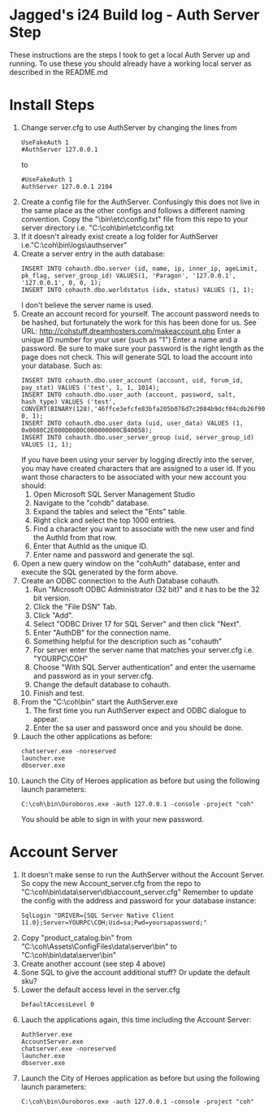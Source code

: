 # Jagged's i24 Build log - Auth Server Step
These instructions are the steps I took to get a local Auth Server up and running. To use these you should already have a working local server as described in the README.md

# Install Steps
1. Change server.cfg to use AuthServer by changing the lines from
   ```
   UseFakeAuth 1
   #AuthServer 127.0.0.1
   ```
   to
   ```
   #UseFakeAuth 1
   AuthServer 127.0.0.1 2104
   ```
2. Create a config file for the AuthServer. 
   Confusingly this does not live in the same place as the other configs and follows a different naming convention.
   Copy the "\bin\etc\config.txt" file from this repo to your server directory i.e. "C:\coh\bin\etc\config.txt
3. If it doesn't already exist create a log folder for AuthServer i.e."C:\coh\bin\logs\authserver"
4. Create a server entry in the auth database:
   ```
   INSERT INTO cohauth.dbo.server (id, name, ip, inner_ip, ageLimit, pk_flag, server_group_id) VALUES(1, 'Paragon', '127.0.0.1', '127.0.0.1', 0, 0, 1);
   INSERT INTO cohauth.dbo.worldstatus (idx, status) VALUES (1, 1);
   ```
   I don't believe the server name is used.
5. Create an account record for yourself.
   The account password needs to be hashed, but fortunately the work for this has been done for us.
   See URL: http://cohstuff.dreamhosters.com/makeaccount.php
   Enter a unique ID number for your user (such as "1")
   Enter a name and a password. Be sure to make sure your password is the right length as the page does not check.
   This will generate SQL to load the account into your database. Such as:
   ```
   INSERT INTO cohauth.dbo.user_account (account, uid, forum_id, pay_stat) VALUES ('test', 1, 1, 1014);
   INSERT INTO cohauth.dbo.user_auth (account, password, salt, hash_type) VALUES ('test', CONVERT(BINARY(128),'46ffce3efcfe83bfa205b076d7c2084b9dcf04cdb26f9019103cde29779d26a85216b2c0f43ba1a8fb9b7fa22f05a949bf4edc314af27629e8fc23014e77a24d'), 0, 1);
   INSERT INTO cohauth.dbo.user_data (uid, user_data) VALUES (1, 0x0080C2E000D00B0C000000000CB40058);
   INSERT INTO cohauth.dbo.user_server_group (uid, server_group_id) VALUES (1, 1);
   ```
   If you have been using your server by logging directly into the server, you may have created characters that are assigned to a user id. If you want those characters to be associated with your new account you should:
   1. Open Microsoft SQL Server Management Studio
   2. Navigate to the "cohdb" database.
   3. Expand the tables and select the "Ents" table.
   4. Right click and select the top 1000 entries.
   5. Find a character you want to associate with the new user and find the AuthId from that row.
   6. Enter that AuthId as the unique ID.
   7. Enter name and password and generate the sql.
6. Open a new query window on the "cohAuth" database, enter and execute the SQL generated by the form above.
7. Create an ODBC connection to the Auth Database cohauth.
   1. Run "Microsoft ODBC Administrator (32 bit)" and it has to be the 32 bit version.
   2. Click the "File DSN" Tab.
   3. Click "Add".
   4. Select "ODBC Driver 17 for SQL Server" and then click "Next".
   5. Enter "AuthDB" for the connection name.
   6. Something helpful for the description such as "cohauth"
   7. For server enter the server name that matches your server.cfg i.e. "YOURPC\COH"
   8. Choose "With SQL Server authentication" and enter the username and password as in your server.cfg.
   9. Change the default database to cohauth.
   10. Finish and test.
9. From the "C:\coh\bin" start the AuthServer.exe
   1. The first time you run AuthServer expect and ODBC dialogue to appear. 
   2. Enter the sa user and password once and you should be done.
10. Lauch the other applications as before:
    ```
    chatserver.exe -noreserved 
    launcher.exe
    dbserver.exe
    ```
11. Launch the City of Heroes application as before but using the following launch parameters:
    ```
    C:\coh\bin\Ouroboros.exe -auth 127.0.0.1 -console -project "coh"
    ```
    You should be able to sign in with your new password.
   
# Account Server
1. It doesn't make sense to run the AuthServer without the Account Server. So copy the new Account_server.cfg from the repo to  "C:\coh\bin\data\server\db\account_server.cfg"
   Remember to update the config with the address and password for your database instance:
   ```
   SqlLogin "DRIVER={SQL Server Native Client 11.0};Server=YOURPC\COH;Uid=sa;Pwd=yoursapassword;"
   ```
2. Copy "product_catalog.bin" from "C:\coh\Assets\ConfigFiles\data\server\bin" to "C:\coh\bin\data\server\bin"
3. Create another account (see step 4 above)
4. Sone SQL to give the account additional stuff?
   Or update the default sku?
5. Lower the default access level in the server.cfg
   ```
   DefaultAccessLevel 0
   ```
6. Lauch the applications again, this time including the Account Server:
   ```
   AuthServer.exe
   AccountServer.exe
   chatserver.exe -noreserved 
   launcher.exe
   dbserver.exe
   ```
7. Launch the City of Heroes application as before but using the following launch parameters:
   ```
   C:\coh\bin\Ouroboros.exe -auth 127.0.0.1 -console -project "coh"
   ```